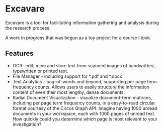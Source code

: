 Excavare
====================
Excavare is a tool for facilitating information gathering and analysis during the research process.

A work in progress that was begun as a toy project for a course I took.

Features
-----
- OCR- edit, mine and store text from scanned images of handwritten, typewritten or printed text.
- File Manager - including support for *.pdf and *.docx
- Text Analytics - bag-of-words and beyond, supporting per page term frequency counts. Allows users to easily structure the information content of even their most lengthy, dense documents.
- Radial Document Visualization - visualize document-term matrices, including per page term frequency counts, in a easy-to-read circular format courtesy of the Circos Graph API. Imagine having 1000 unread documents in your workspace, each with 1000 pages of unread text. How quickly could you determine which page is most relevant to your investigation?